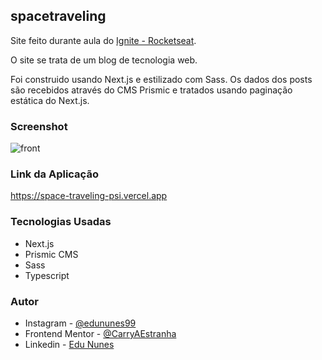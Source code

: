 ## spacetraveling

Site feito durante aula do [Ignite - Rocketseat](https://www.rocketseat.com.br/ignite).

O site se trata de um blog de tecnologia web.

Foi construido usando Next.js e estilizado com Sass. Os dados dos posts são recebidos através do CMS Prismic e tratados usando paginação estática do Next.js.

### Screenshot

![front](https://user-images.githubusercontent.com/107494885/180544877-dd21dc13-b757-4b94-9ea4-27f983888587.png)

### Link da Aplicação

https://space-traveling-psi.vercel.app

### Tecnologias Usadas

- Next.js
- Prismic CMS
- Sass
- Typescript

### Autor

- Instagram - [@edununes99](https://www.instagram.com/edununes99/)
- Frontend Mentor - [@CarryAEstranha](https://www.frontendmentor.io/profile/CarryAEstranha/)
- Linkedin - [Edu Nunes](https://www.linkedin.com/in/edu-nunes-627422209/)
